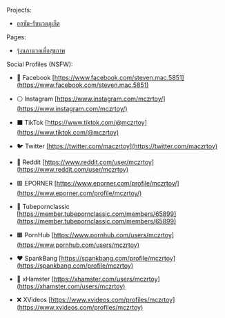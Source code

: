 Projects:
* [ออซัม-รับนวดภูเก็ต](https://github.com/mczrtoy/xn----uwf2a0bgvg4cev0cxda1dd7k1erf)

Pages:
* [รุ่งนภานวดเพื่อสุขภาพ](https://mczrtoy.github.io/rungnapha-massage.html)

Social Profiles (NSFW):
* 🔵 Facebook [https://www.facebook.com/steven.mac.5851](https://www.facebook.com/steven.mac.5851)
* ⚪ Instagram [https://www.instagram.com/mczrtoy/](https://www.instagram.com/mczrtoy/)
* ⬛ TikTok [https://www.tiktok.com/@mczrtoy](https://www.tiktok.com/@mczrtoy)
* 🐦 Twitter [https://twitter.com/maczrtoy](https://twitter.com/maczrtoy)
* 🔴 Reddit [https://www.reddit.com/user/mczrtoy](https://www.reddit.com/user/mczrtoy)

* 🟥 EPORNER [https://www.eporner.com/profile/mczrtoy/](https://www.eporner.com/profile/mczrtoy/)
* 🎥 Tubepornclassic [https://member.tubepornclassic.com/members/65899](https://member.tubepornclassic.com/members/65899)
* 🟧 PornHub [https://www.pornhub.com/users/mczrtoy](https://www.pornhub.com/users/mczrtoy)
* ❤️ SpankBang [https://spankbang.com/profile/mczrtoy](https://spankbang.com/profile/mczrtoy)
* 🐹 xHamster [https://xhamster.com/users/mczrtoy](https://xhamster.com/users/mczrtoy)
* ❌ XVideos [https://www.xvideos.com/profiles/mczrtoy](https://www.xvideos.com/profiles/mczrtoy)
